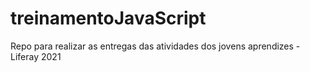 # treinamentoJavaScript
Repo para realizar as entregas das atividades dos jovens aprendizes - Liferay 2021
